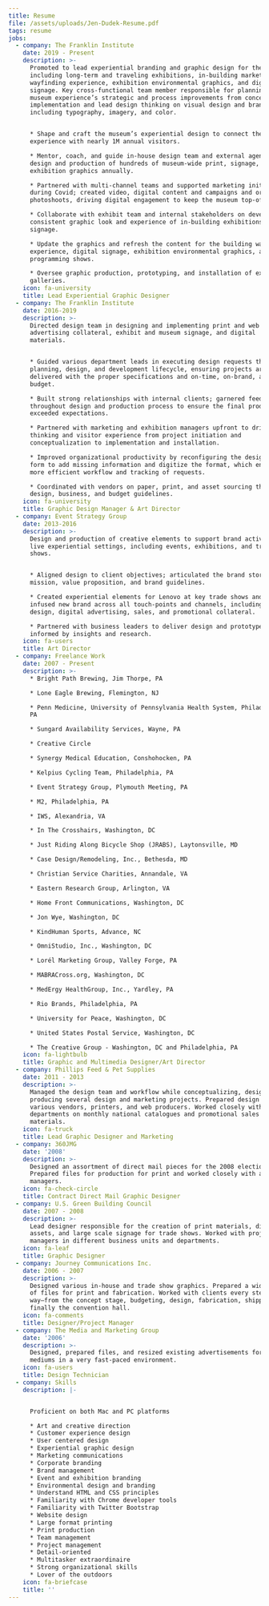 ```yaml
---
title: Resume
file: /assets/uploads/Jen-Dudek-Resume.pdf
tags: resume
jobs:
  - company: The Franklin Institute
    date: 2019 - Present
    description: >-
      Promoted to lead experiential branding and graphic design for the museum,
      including long-term and traveling exhibitions, in-building marketing,
      wayfinding experience, exhibition environmental graphics, and digital
      signage. Key cross-functional team member responsible for planning the
      museum experience’s strategic and process improvements from concept to
      implementation and lead design thinking on visual design and branding,
      including typography, imagery, and color.


      * Shape and craft the museum’s experiential design to connect the
      experience with nearly 1M annual visitors.

      * Mentor, coach, and guide in-house design team and external agencies in
      design and production of hundreds of museum-wide print, signage, and
      exhibition graphics annually.

      * Partnered with multi-channel teams and supported marketing initiatives
      during Covid; created video, digital content and campaigns and organized
      photoshoots, driving digital engagement to keep the museum top-of-mind.

      * Collaborate with exhibit team and internal stakeholders on developing a
      consistent graphic look and experience of in-building exhibitions and
      signage.

      * Update the graphics and refresh the content for the building wayfinding
      experience, digital signage, exhibition environmental graphics, and live
      programming shows.

      * Oversee graphic production, prototyping, and installation of exhibits in
      galleries.
    icon: fa-university
    title: Lead Experiential Graphic Designer
  - company: The Franklin Institute
    date: 2016-2019
    description: >-
      Directed design team in designing and implementing print and web
      advertising collateral, exhibit and museum signage, and digital
      materials. 


      * Guided various department leads in executing design requests through the
      planning, design, and development lifecycle, ensuring projects are
      delivered with the proper specifications and on-time, on-brand, and within
      budget. 

      * Built strong relationships with internal clients; garnered feedback
      throughout design and production process to ensure the final product
      exceeded expectations. 

      * Partnered with marketing and exhibition managers upfront to drive design
      thinking and visitor experience from project initiation and
      conceptualization to implementation and installation.

      * Improved organizational productivity by reconfiguring the design request
      form to add missing information and digitize the format, which enabled a
      more efficient workflow and tracking of requests. 

      * Coordinated with vendors on paper, print, and asset sourcing that met
      design, business, and budget guidelines.
    icon: fa-university
    title: Graphic Design Manager & Art Director
  - company: Event Strategy Group
    date: 2013-2016
    description: >-
      Design and production of creative elements to support brand activation in
      live experiential settings, including events, exhibitions, and trade
      shows. 


      * Aligned design to client objectives; articulated the brand story,
      mission, value proposition, and brand guidelines.

      * Created experiential elements for Lenovo at key trade shows and events;
      infused new brand across all touch-points and channels, including booth
      design, digital advertising, sales, and promotional collateral.

      * Partnered with business leaders to deliver design and prototype options
      informed by insights and research.
    icon: fa-users
    title: Art Director
  - company: Freelance Work
    date: 2007 - Present
    description: >-
      * Bright Path Brewing, Jim Thorpe, PA

      * Lone Eagle Brewing, Flemington, NJ

      * Penn Medicine, University of Pennsylvania Health System, Philadelphia,
      PA

      * Sungard Availability Services, Wayne, PA

      * Creative Circle

      * Synergy Medical Education, Conshohocken, PA

      * Kelpius Cycling Team, Philadelphia, PA

      * Event Strategy Group, Plymouth Meeting, PA

      * M2, Philadelphia, PA

      * IWS, Alexandria, VA

      * In The Crosshairs, Washington, DC

      * Just Riding Along Bicycle Shop (JRABS), Laytonsville, MD

      * Case Design/Remodeling, Inc., Bethesda, MD

      * Christian Service Charities, Annandale, VA

      * Eastern Research Group, Arlington, VA

      * Home Front Communications, Washington, DC

      * Jon Wye, Washington, DC

      * KindHuman Sports, Advance, NC

      * OmniStudio, Inc., Washington, DC

      * Lorél Marketing Group, Valley Forge, PA

      * MABRACross.org, Washington, DC

      * MedErgy HealthGroup, Inc., Yardley, PA

      * Rio Brands, Philadelphia, PA

      * University for Peace, Washington, DC

      * United States Postal Service, Washington, DC

      * The Creative Group - Washington, DC and Philadelphia, PA
    icon: fa-lightbulb
    title: Graphic and Multimedia Designer/Art Director
  - company: Phillips Feed & Pet Supplies
    date: 2011 - 2013
    description: >-
      Managed the design team and workflow while conceptualizing, designing, and
      producing several design and marketing projects. Prepared design files for
      various vendors, printers, and web producers. Worked closely with internal
      departments on monthly national catalogues and promotional sales
      materials.
    icon: fa-truck
    title: Lead Graphic Designer and Marketing
  - company: 360JMG
    date: '2008'
    description: >-
      Designed an assortment of direct mail pieces for the 2008 election cycle.
      Prepared files for production for print and worked closely with account
      managers.
    icon: fa-check-circle
    title: Contract Direct Mail Graphic Designer
  - company: U.S. Green Building Council
    date: 2007 - 2008
    description: >-
      Lead designer responsible for the creation of print materials, digital
      assets, and large scale signage for trade shows. Worked with project
      managers in different business units and departments.
    icon: fa-leaf
    title: Graphic Designer
  - company: Journey Communications Inc.
    date: 2006 - 2007
    description: >-
      Designed various in-house and trade show graphics. Prepared a wide variety
      of files for print and fabrication. Worked with clients every step of the
      way–from the concept stage, budgeting, design, fabrication, shipping, and
      finally the convention hall.
    icon: fa-comments
    title: Designer/Project Manager
  - company: The Media and Marketing Group
    date: '2006'
    description: >-
      Designed, prepared files, and resized existing advertisements for various
      mediums in a very fast-paced environment.
    icon: fa-users
    title: Design Technician
  - company: Skills
    description: |-


      Proficient on both Mac and PC platforms

      * Art and creative direction
      * Customer experience design
      * User centered design
      * Experiential graphic design
      * Marketing communications
      * Corporate branding
      * Brand management
      * Event and exhibition branding
      * Environmental design and branding
      * Understand HTML and CSS principles
      * Familiarity with Chrome developer tools
      * Familiarity with Twitter Bootstrap
      * Website design
      * Large format printing
      * Print production
      * Team management
      * Project management
      * Detail-oriented
      * Multitasker extraordinaire
      * Strong organizational skills
      * Lover of the outdoors
    icon: fa-briefcase
    title: ''
---
```


